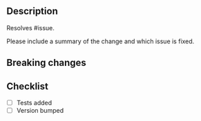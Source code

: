 ## Description

Resolves #issue.

Please include a summary of the change and which issue is fixed.

## Breaking changes


## Checklist

- [ ] Tests added
- [ ] Version bumped